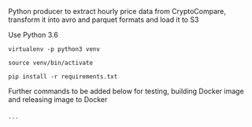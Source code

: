 Python producer to extract hourly price data from CryptoCompare, transform it into avro and parquet formats and load it to S3


Use Python 3.6
```
virtualenv -p python3 venv

source venv/bin/activate

pip install -r requirements.txt
```

Further commands to be added below for testing, building Docker image and releasing image to Docker
```

``̀

